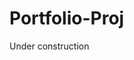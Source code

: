 # Portfolio-Proj

Under construction

<!-- Below React Temp -->
<!-- Note
--Look into updating skills cmp with responsive logos
Animate title text to type itself out
 -->
